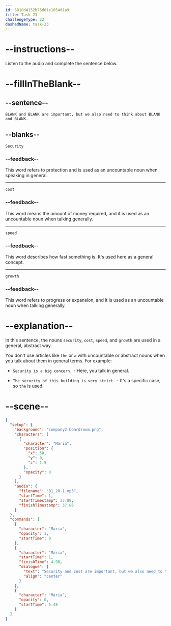 ```yaml
---
id: 6810d4152b75d01e1054d1a9
title: Task 23
challengeType: 22
dashedName: task-23
---
```


<!-- (Audio) Maria: Security and cost are important, but we also need to think about speed and growth. -->

# --instructions--

Listen to the audio and complete the sentence below.

# --fillInTheBlank--

## --sentence--

`BLANK and BLANK are important, but we also need to think about BLANK and BLANK.`

## --blanks--

`Security`

### --feedback--

This word refers to protection and is used as an uncountable noun when speaking in general.

---

`cost`

### --feedback--

This word means the amount of money required, and it is used as an uncountable noun when talking generally.

---

`speed`

### --feedback--

This word describes how fast something is. It's used here as a general concept.

---

`growth`

### --feedback--

This word refers to progress or expansion, and it is used as an uncountable noun when talking generally.

# --explanation--

In this sentence, the nouns `security`, `cost`, `speed`, and `growth` are used in a general, abstract way.

You don't use articles like `the` or `a` with uncountable or abstract nouns when you talk about them in general terms. For example:

- `Security is a big concern.` - Here, you talk in general.

- `The security of this building is very strict.` - It's a specific case, so `the` is used.

# --scene--

```json
{
  "setup": {
    "background": "company2-boardroom.png",
    "characters": [
      {
        "character": "Maria",
        "position": {
          "x": 50,
          "y": 0,
          "z": 1.5
        },
        "opacity": 0
      }
    ],
    "audio": {
      "filename": "B1_20-1.mp3",
      "startTime": 1,
      "startTimestamp": 33.88,
      "finishTimestamp": 37.86
    }
  },
  "commands": [
    {
      "character": "Maria",
      "opacity": 1,
      "startTime": 0
    },
    {
      "character": "Maria",
      "startTime": 1,
      "finishTime": 4.98,
      "dialogue": {
        "text": "Security and cost are important, but we also need to think about speed and growth.",
        "align": "center"
      }
    },
    {
      "character": "Maria",
      "opacity": 0,
      "startTime": 5.48
    }
  ]
}
```
